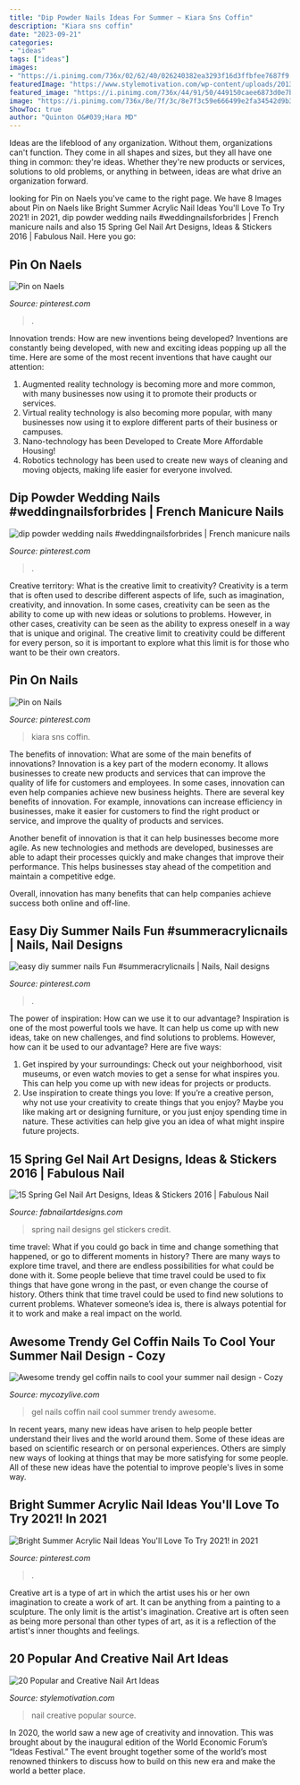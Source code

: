 ```yaml
---
title: "Dip Powder Nails Ideas For Summer ~ Kiara Sns Coffin"
description: "Kiara sns coffin"
date: "2023-09-21"
categories:
- "ideas"
tags: ["ideas"]
images:
- "https://i.pinimg.com/736x/02/62/40/026240382ea3293f16d3ffbfee7687f9.jpg"
featuredImage: "https://www.stylemotivation.com/wp-content/uploads/2013/11/20-Popular-and-Creative-Nail-Art-Ideas-3-620x620.jpg"
featured_image: "https://i.pinimg.com/736x/44/91/50/449150caee6873d0e7bbb726902d71f8.jpg"
image: "https://i.pinimg.com/736x/8e/7f/3c/8e7f3c59e666499e2fa34542d9b3869b.jpg"
ShowToc: true
author: "Quinton O&#039;Hara MD"
---
```



Ideas are the lifeblood of any organization. Without them, organizations can't function. They come in all shapes and sizes, but they all have one thing in common: they're ideas. Whether they're new products or services, solutions to old problems, or anything in between, ideas are what drive an organization forward.

	

		
looking for Pin on Naels you've came to the right page. We have 8 Images about Pin on Naels like Bright Summer Acrylic Nail Ideas You&#039;ll Love To Try 2021! in 2021, dip powder wedding nails #weddingnailsforbrides | French manicure nails and also 15 Spring Gel Nail Art Designs, Ideas &amp; Stickers 2016 | Fabulous Nail. Here you go:
		
    
## Pin On Naels

<img loading=lazy src="https://i.pinimg.com/736x/cf/bd/dc/cfbddce900e3f44c109db2f9200f1617.jpg" onerror="this.onerror=null;this.src='https://tse2.mm.bing.net/th?id=OIP.12wyqIqQNPBU5j6hB9qfhgHaJL&amp;pid=15.1';" alt="Pin on Naels">

_Source: pinterest.com_

>. 

	

Innovation trends: How are new inventions being developed?
Inventions are constantly being developed, with new and exciting ideas popping up all the time. Here are some of the most recent inventions that have caught our attention:
1. Augmented reality technology is becoming more and more common, with many businesses now using it to promote their products or services.
2. Virtual reality technology is also becoming more popular, with many businesses now using it to explore different parts of their business or campuses.
3. Nano-technology has been Developed to Create More Affordable Housing!
4. Robotics technology has been used to create new ways of cleaning and moving objects, making life easier for everyone involved.

    
## Dip Powder Wedding Nails #weddingnailsforbrides | French Manicure Nails

<img loading=lazy src="https://i.pinimg.com/736x/8e/7f/3c/8e7f3c59e666499e2fa34542d9b3869b.jpg" onerror="this.onerror=null;this.src='https://tse1.mm.bing.net/th?id=OIP.jwfzYChgwvtgI5A9NgViAgHaHa&amp;pid=15.1';" alt="dip powder wedding nails #weddingnailsforbrides | French manicure nails">

_Source: pinterest.com_

>. 

	

Creative territory: What is the creative limit to creativity?
Creativity is a term that is often used to describe different aspects of life, such as imagination, creativity, and innovation. In some cases, creativity can be seen as the ability to come up with new ideas or solutions to problems. However, in other cases, creativity can be seen as the ability to express oneself in a way that is unique and original. The creative limit to creativity could be different for every person, so it is important to explore what this limit is for those who want to be their own creators.

    
## Pin On Nails

<img loading=lazy src="https://i.pinimg.com/736x/bf/b8/1d/bfb81de30e858b9de7ab88069e8745eb.jpg" onerror="this.onerror=null;this.src='https://tse3.mm.bing.net/th?id=OIP.UPVxoUCpDuZC28_KYuN_sAHaHa&amp;pid=15.1';" alt="Pin on Nails">

_Source: pinterest.com_

>kiara sns coffin. 

	

The benefits of innovation: What are some of the main benefits of innovations?
Innovation is a key part of the modern economy. It allows businesses to create new products and services that can improve the quality of life for customers and employees. In some cases, innovation can even help companies achieve new business heights.
There are several key benefits of innovation. For example, innovations can increase efficiency in businesses, make it easier for customers to find the right product or service, and improve the quality of products and services.

Another benefit of innovation is that it can help businesses become more agile. As new technologies and methods are developed, businesses are able to adapt their processes quickly and make changes that improve their performance. This helps businesses stay ahead of the competition and maintain a competitive edge.

Overall, innovation has many benefits that can help companies achieve success both online and off-line.

    
## Easy Diy Summer Nails Fun #summeracrylicnails | Nails, Nail Designs

<img loading=lazy src="https://i.pinimg.com/736x/02/62/40/026240382ea3293f16d3ffbfee7687f9.jpg" onerror="this.onerror=null;this.src='https://tse1.mm.bing.net/th?id=OIP.R5pl9cylgvHahcqCHcfvggHaKX&amp;pid=15.1';" alt="easy diy summer nails Fun #summeracrylicnails | Nails, Nail designs">

_Source: pinterest.com_

>. 

	

The power of inspiration: How can we use it to our advantage?
Inspiration is one of the most powerful tools we have. It can help us come up with new ideas, take on new challenges, and find solutions to problems. However, how can it be used to our advantage? Here are five ways: 
1) Get inspired by your surroundings: Check out your neighborhood, visit museums, or even watch movies to get a sense for what inspires you. This can help you come up with new ideas for projects or products. 
2) Use inspiration to create things you love: If you’re a creative person, why not use your creativity to create things that you enjoy? Maybe you like making art or designing furniture, or you just enjoy spending time in nature. These activities can help give you an idea of what might inspire future projects.

    
## 15 Spring Gel Nail Art Designs, Ideas &amp; Stickers 2016 | Fabulous Nail

<img loading=lazy src="http://fabnailartdesigns.com/wp-content/uploads/2016/03/15-Spring-Gel-Nail-Art-Designs-Ideas-Stickers-2016-9.jpg" onerror="this.onerror=null;this.src='https://tse3.mm.bing.net/th?id=OIP.gkCv6ULJshmbg5P3Ff6wKQHaHa&amp;pid=15.1';" alt="15 Spring Gel Nail Art Designs, Ideas &amp; Stickers 2016 | Fabulous Nail">

_Source: fabnailartdesigns.com_

>spring nail designs gel stickers credit. 

	

time travel: What if you could go back in time and change something that happened, or go to different moments in history?
There are many ways to explore time travel, and there are endless possibilities for what could be done with it. Some people believe that time travel could be used to fix things that have gone wrong in the past, or even change the course of history. Others think that time travel could be used to find new solutions to current problems. Whatever someone’s idea is, there is always potential for it to work and make a real impact on the world.

    
## Awesome Trendy Gel Coffin Nails To Cool Your Summer Nail Design - Cozy

<img loading=lazy src="https://mycozylive.com/wp-content/uploads/2020/08/gel-coffin-14.jpg" onerror="this.onerror=null;this.src='https://tse3.mm.bing.net/th?id=OIP.iw8CE_I7VjqgNDKOqbgUUAHaJd&amp;pid=15.1';" alt="Awesome trendy gel coffin nails to cool your summer nail design - Cozy">

_Source: mycozylive.com_

>gel nails coffin nail cool summer trendy awesome. 

	

In recent years, many new ideas have arisen to help people better understand their lives and the world around them. Some of these ideas are based on scientific research or on personal experiences. Others are simply new ways of looking at things that may be more satisfying for some people. All of these new ideas have the potential to improve people's lives in some way.

    
## Bright Summer Acrylic Nail Ideas You&#039;ll Love To Try 2021! In 2021

<img loading=lazy src="https://i.pinimg.com/736x/44/91/50/449150caee6873d0e7bbb726902d71f8.jpg" onerror="this.onerror=null;this.src='https://tse1.mm.bing.net/th?id=OIP.cE2aEYcB8HFXwWZ2NYP98AHaLH&amp;pid=15.1';" alt="Bright Summer Acrylic Nail Ideas You&#039;ll Love To Try 2021! in 2021">

_Source: pinterest.com_

>. 

	

Creative art is a type of art in which the artist uses his or her own imagination to create a work of art. It can be anything from a painting to a sculpture. The only limit is the artist's imagination. Creative art is often seen as being more personal than other types of art, as it is a reflection of the artist's inner thoughts and feelings.

    
## 20 Popular And Creative Nail Art Ideas

<img loading=lazy src="https://www.stylemotivation.com/wp-content/uploads/2013/11/20-Popular-and-Creative-Nail-Art-Ideas-3-620x620.jpg" onerror="this.onerror=null;this.src='https://tse4.mm.bing.net/th?id=OIP.PNjExkGSVQVzF1tiKjG_ywHaHa&amp;pid=15.1';" alt="20 Popular and Creative Nail Art Ideas">

_Source: stylemotivation.com_

>nail creative popular source. 

	

In 2020, the world saw a new age of creativity and innovation. This was brought about by the inaugural edition of the World Economic Forum’s “Ideas Festival.” The event brought together some of the world’s most renowned thinkers to discuss how to build on this new era and make the world a better place.

